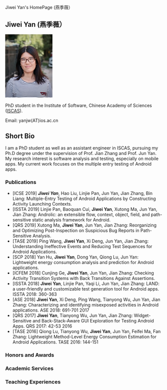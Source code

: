 Jiwei Yan's HomePage (燕季薇）

## Jiwei Yan (燕季薇）

<img src="myPic.jpg" width = 30% height = 30% />

PhD student in the Institute of Software, Chinese Academy of Sciences ([ISCAS](http://www.iscas.ac.cn/)).

Email: yanjw(AT)ios.ac.cn


## Short Bio
I am a PhD student as well as an assistant engineer in ISCAS, pursuing my Ph.D degree under the supervision of Prof. Jian Zhang and Prof. Jun Yan.
My research interest is software analysis and testing, especially on mobile apps. 
My current work focuses on the multiple entry testing of Android apps.

### Publications
* \[ICSE 2019\] ***Jiwei Yan***, Hao Liu, Linjie Pan, Jun Yan, Jian Zhang, Bin Liang:
Multiple-Entry Testing of Android Applications by Constructing Activity Launching Contexts.
* \[ISSTA 2019\] Linjie Pan, Baoquan Cui, **Jiwei Yan**, Xutong Ma, Jun Yan, Jian Zhang:
Androlic: an extensible flow, context, object, field, and path-sensitive static analysis framework for Android. 
* \[QRS 2019\] Xutong Ma, **Jiwei Yan**, Jun Yan, Jian Zhang:
Reorganizing and Optimizing Post-Inspection on Suspicious Bug Reports in Path-Sensitive Analysis.
* \[TASE 2019\] Ping Wang, **Jiwei Yan**, Xi Deng, Jun Yan, Jian Zhang:
Understanding Ineffective Events and Reducing Test Sequences for Android Applications.
* \[SCP 2018\] Yan Hu, **Jiwei Yan**, Dong Yan, Qiong Lu, Jun Yan:
Lightweight energy consumption analysis and prediction for Android applications. 
* \[ICFEM 2018\] Cunjing Ge, **Jiwei Yan**, Jun Yan, Jian Zhang:
Checking Activity Transition Systems with Back Transitions Against Assertions. 
* \[ISSTA 2018\] **Jiwei Yan**, Linjie Pan, Yaqi Li, Jun Yan, Jian Zhang:
LAND: a user-friendly and customizable test generation tool for Android apps. ISSTA 2018: 360-363
* \[ASE 2018\] **Jiwei Yan**, Xi Deng, Ping Wang, Tianyong Wu, Jun Yan, Jian Zhang:
Characterizing and identifying misexposed activities in Android applications. ASE 2018: 691-701
2017
* \[QRS 2017\] **Jiwei Yan**, Tianyong Wu, Jun Yan, Jian Zhang:
Widget-Sensitive and Back-Stack-Aware GUI Exploration for Testing Android Apps. QRS 2017: 42-53
2016
* \[TASE 2016\] Qiong Lu, Tianyong Wu, **Jiwei Yan**, Jun Yan, Feifei Ma, Fan Zhang:
Lightweight Method-Level Energy Consumption Estimation for Android Applications. TASE 2016: 144-151

### Honors and Awards 

### Academic Services 

### Teaching Experiences


